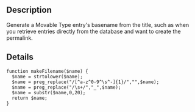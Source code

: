 ## Description

Generate a Movable Type entry's basename from the title, such as when you retrieve entries directly from the database and want to create the permalink.

## Details

    function makeFilename($name) {
      $name = strtolower($name);
      $name = preg_replace("/[^a-z^0-9^\s^-]{1}/","",$name);
      $name = preg_replace("/\s+/","_",$name);
      $name = substr($name,0,20);
      return $name;
    }
